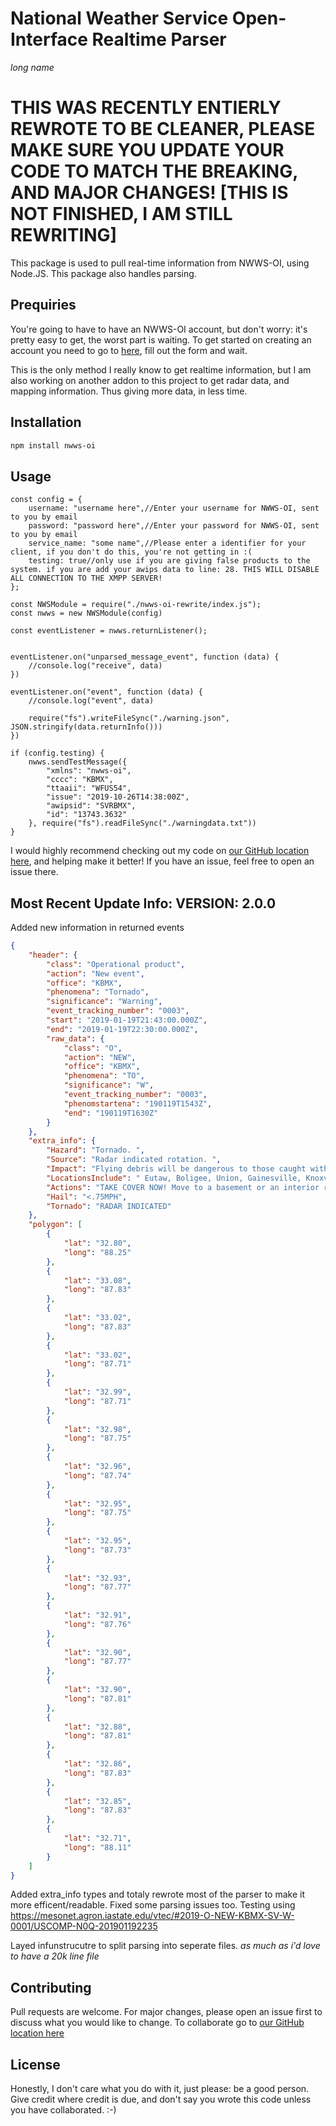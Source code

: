 # National Weather Service Open-Interface Realtime Parser
*long name*

# THIS WAS RECENTLY ENTIERLY REWROTE TO BE CLEANER, PLEASE MAKE SURE YOU UPDATE YOUR CODE TO MATCH THE **BREAKING, AND MAJOR** CHANGES! [THIS IS NOT FINISHED, I AM STILL REWRITING]

This package is used to pull real-time information from NWWS-OI, using Node.JS. This package also handles parsing.

## Prequiries

You're going to have to have an NWWS-OI account, but don't worry: it's pretty easy to get, the worst part is waiting. To get started on creating an account you need to go to [here](https://www.weather.gov/NWWS/nwws_oi_request), fill out the form and wait.

This is the only method I really know to get realtime information, but I am also working on another addon to this project to get radar data, and mapping information. Thus giving more data, in less time.

## Installation


```bash
npm install nwws-oi
```

## Usage

```nodejs
const config = {
    username: "username here",//Enter your username for NWWS-OI, sent to you by email
    password: "password here",//Enter your password for NWWS-OI, sent to you by email
    service_name: "some name",//Please enter a identifier for your client, if you don't do this, you're not getting in :(
    testing: true//only use if you are giving false products to the system. if you are add your awips data to line: 28. THIS WILL DISABLE ALL CONNECTION TO THE XMPP SERVER!
};

const NWSModule = require("./nwws-oi-rewrite/index.js");
const nwws = new NWSModule(config)

const eventListener = nwws.returnListener();


eventListener.on("unparsed_message_event", function (data) {
    //console.log("receive", data)
})

eventListener.on("event", function (data) {
    //console.log("event", data)

    require("fs").writeFileSync("./warning.json", JSON.stringify(data.returnInfo()))
})

if (config.testing) {
    nwws.sendTestMessage({
        "xmlns": "nwws-oi",
        "cccc": "KBMX",
        "ttaaii": "WFUS54",
        "issue": "2019-10-26T14:38:00Z",
        "awipsid": "SVRBMX",
        "id": "13743.3632"
    }, require("fs").readFileSync("./warningdata.txt"))
}

```

I would highly recommend checking out my code on [our GitHub location here](https://github.com/mwalden2004/National-Weather-Service-Open-Interface-Realtime-Parser), and helping make it better! If you have an issue, feel free to open an issue there.

## Most Recent Update Info:  VERSION: 2.0.0

Added new information in returned events
```json
{
    "header": {
        "class": "Operational product",
        "action": "New event",
        "office": "KBMX",
        "phenomena": "Tornado",
        "significance": "Warning",
        "event_tracking_number": "0003",
        "start": "2019-01-19T21:43:00.000Z",
        "end": "2019-01-19T22:30:00.000Z",
        "raw_data": {
            "class": "O",
            "action": "NEW",
            "office": "KBMX",
            "phenomena": "TO",
            "significance": "W",
            "event_tracking_number": "0003",
            "phenomstartena": "190119T1543Z",
            "end": "190119T1630Z"
        }
    },
    "extra_info": {
        "Hazard": "Tornado. ",
        "Source": "Radar indicated rotation. ",
        "Impact": "Flying debris will be dangerous to those caught withoutshelter. Mobile homes will be damaged or destroyed.Damage to roofs, windows, and vehicles will occur.Treedamage is likely",
        "LocationsInclude": " Eutaw, Boligee, Union, Gainesville, Knoxville, Allison, Snoddy, New Mount Hebron, I 20 Rest Area Near Eutaw and Clinton.",
        "Actions": "TAKE COVER NOW! Move to a basement or an interior room on the lowest floor of a sturdy building. Avoid windows. If you are outdoors, in a mobile home, or in a vehicle, move to the closest substantial shelter and protect yourself from flying debr",
        "Hail": "<.75MPH",
        "Tornado": "RADAR INDICATED"
    },
    "polygon": [
        {
            "lat": "32.80",
            "long": "88.25"
        },
        {
            "lat": "33.08",
            "long": "87.83"
        },
        {
            "lat": "33.02",
            "long": "87.83"
        },
        {
            "lat": "33.02",
            "long": "87.71"
        },
        {
            "lat": "32.99",
            "long": "87.71"
        },
        {
            "lat": "32.98",
            "long": "87.75"
        },
        {
            "lat": "32.96",
            "long": "87.74"
        },
        {
            "lat": "32.95",
            "long": "87.75"
        },
        {
            "lat": "32.95",
            "long": "87.73"
        },
        {
            "lat": "32.93",
            "long": "87.77"
        },
        {
            "lat": "32.91",
            "long": "87.76"
        },
        {
            "lat": "32.90",
            "long": "87.77"
        },
        {
            "lat": "32.90",
            "long": "87.81"
        },
        {
            "lat": "32.88",
            "long": "87.81"
        },
        {
            "lat": "32.86",
            "long": "87.83"
        },
        {
            "lat": "32.85",
            "long": "87.83"
        },
        {
            "lat": "32.71",
            "long": "88.11"
        }
    ]
}
```
Added extra_info types and totaly rewrote most of the parser to make it more efficent/readable.
Fixed some parsing issues too. Testing using https://mesonet.agron.iastate.edu/vtec/#2019-O-NEW-KBMX-SV-W-0001/USCOMP-N0Q-201901192235

Layed infunstrucutre to split parsing into seperate files. *as much as i'd love to have a 20k line file*

## Contributing
Pull requests are welcome. For major changes, please open an issue first to discuss what you would like to change.
To collaborate go to [our GitHub location here](https://github.com/mwalden2004/National-Weather-Service-Open-Interface-Realtime-Parser)

## License
Honestly, I don't care what you do with it, just please: be a good person. Give credit where credit is due, and don't say you wrote this code unless you have collaborated. :-)
